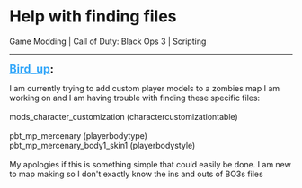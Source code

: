 # Help with finding files
Game Modding | Call of Duty: Black Ops 3 | Scripting

---
<strong style="font-size: 1.4em;"><span style="text-decoration: underline;text-decoration-color: #34a7f9;"><span style="color:#34a7f9;">Bird_up</span></span>:</strong>

<p>I am currently trying to add custom player models to a zombies map I am working on and I am having trouble with finding these specific files:<br /><br />mods_character_customization (charactercustomizationtable)<br /><br />pbt_mp_mercenary (playerbodytype)<br />pbt_mp_mercenary_body1_skin1 (playerbodystyle)<br /><br />My apologies if this is something simple that could easily be done. I am new to map making so I don&#39;t exactly know the ins and outs of BO3s files</p>
